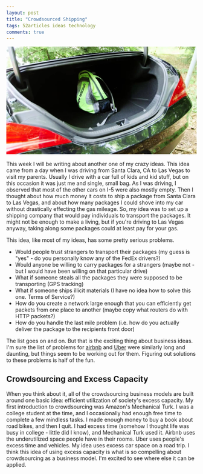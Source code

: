 ```yaml
---
layout: post
title: "Crowdsourced Shipping"
tags: 52articles ideas technology
comments: true
---
```


![I think we can fit one more bag in this car. Maybe.](/assets/empty-car.jpg)

This week I will be writing about another one of my crazy ideas. This idea came from a day when I was driving from Santa Clara, CA to Las Vegas to visit my parents. Usually I drive with a car full of kids and kid stuff, but on this occasion it was just me and single, small bag. As I was driving, I observed that most of the other cars on I-5 were also mostly empty. Then I thought about how much money it costs to ship a package from Santa Clara to Las Vegas, and about how many packages I could shove into my car without drastically effecting the gas mileage. So, my idea was to set up a shipping company that would pay individuals to transport the packages. It might not be enough to make a living, but if you're driving to Las Vegas anyway, taking along some packages could at least pay for your gas.

This idea, like most of my ideas, has some pretty serious problems.

* Would people trust strangers to transport their packages (my guess is "yes" - do you personally know any of the FedEx drivers?)
* Would anyone be willing to carry packages for a strangers (maybe not - but I would have been willing on that particular drive)
* What if someone steals all the packages they were supposed to be transporting (GPS tracking)
* What if someone ships illicit materials (I have no idea how to solve this one. Terms of Service?)
* How do you create a network large enough that you can efficiently get packets from one place to another (maybe copy what routers do with HTTP packets?)
* How do you handle the last mile problem (i.e. how do you actually deliver the package to the recipients front door)

The list goes on and on. But that is the exciting thing about business ideas. I'm sure the list of problems for [airbnb](https://www.airbnb.com/) and [Uber](https://www.uber.com/) were similarly long and daunting, but things seem to be working out for them. Figuring out solutions to these problems is half of the fun.

## Crowdsourcing and Excess Capacity

When you think about it, all of the crowdsourcing business models are built around one basic idea: efficient utilization of society's excess capacity. My first introduction to crowdsourcing was Amazon's Mechanical Turk. I was a college student at the time, and I occasionally had enough free time to complete a few mindless tasks. I made enough money to buy a book about road bikes, and then I quit. I had excess time (somehow I thought life was busy in college - little did I know), and Mechanical Turk used it. Airbnb uses the underutilized space people have in their rooms. Uber uses people's excess time and vehicles. My idea uses excess car space on a road trip. I think this idea of using excess capacity is what is so compelling about crowdsourcing as a business model. I'm excited to see where else it can be applied.
